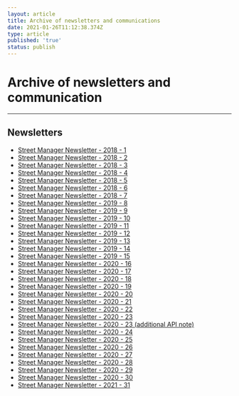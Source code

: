 ```yaml
---
layout: article
title: Archive of newsletters and communications
date: 2021-01-26T11:12:38.374Z
type: article
published: 'true'
status: publish
---
```

<h1 class="govuk-heading-xl">Archive of newsletters and communication</h1>

<hr class="govuk-section-break govuk-section-break--xl govuk-section-break--visible">

<h2 id="documentation" class="govuk-heading-l">Newsletters</h2>

<ul class="govuk-list govuk-list--bullet">
  <li>
    <a class="govuk-link" href="https://departmentfortransport.github.io/street-manager-docs/assets/files/archive/180702_Street%20Manager%20Newsletter%201.pdf">
      Street Manager Newsletter - 2018 - 1
    </a>
  </li>
  <li>
    <a class="govuk-link" href="https://departmentfortransport.github.io/street-manager-docs/assets/files/archive/180724_Street%20Manager%20Newsletter%202.pdf">
      Street Manager Newsletter - 2018 - 2
    </a>
  </li>
  <li>
    <a class="govuk-link" href="https://departmentfortransport.github.io/street-manager-docs/assets/files/archive/180823_Street%20Manager%20Newsletter%203.pdf">
      Street Manager Newsletter - 2018 - 3
    </a>
  </li>
  <li>
    <a class="govuk-link" href="https://departmentfortransport.github.io/street-manager-docs/assets/files/archive/180911_Street%20Manager%20Newsletter%204.pdf">
      Street Manager Newsletter - 2018 - 4
    </a>
  </li>
  <li>
    <a class="govuk-link" href="https://departmentfortransport.github.io/street-manager-docs/assets/files/archive/180927_Street%20Manager%20Newsletter%205.pdf">
      Street Manager Newsletter - 2018 - 5
    </a>
  </li>
  <li>
    <a class="govuk-link" href="https://departmentfortransport.github.io/street-manager-docs/assets/files/archive/181018_Street%20Manager%20Newsletter%206.pdf">
      Street Manager Newsletter - 2018 - 6
    </a>
  </li>
  <li>
    <a class="govuk-link" href="https://departmentfortransport.github.io/street-manager-docs/assets/files/archive/181207_Street%20Manager%20Newsletter%207.pdf">
      Street Manager Newsletter - 2018 - 7
    </a>
  </li>
  <li>
    <a class="govuk-link" href="https://departmentfortransport.github.io/street-manager-docs/assets/files/archive/190117_Street%20Manager%20Newsletter%208.pdf">
      Street Manager Newsletter - 2019 - 8
    </a>
  </li>
  <li>
    <a class="govuk-link" href="https://departmentfortransport.github.io/street-manager-docs/assets/files/archive/190319_Street%20Manager%20Newsletter%209.pdf">
      Street Manager Newsletter - 2019 - 9
    </a>
  </li>
  <li>
    <a class="govuk-link" href="https://departmentfortransport.github.io/street-manager-docs/assets/files/archive/190501_Street%20Manager%20Newsletter%2010.docx">
      Street Manager Newsletter - 2019 - 10
    </a>
  </li>
   <li>
    <a class="govuk-link" href="https://departmentfortransport.github.io/street-manager-docs/assets/files/archive/190610_Street%20Manager%20Newsletter%2011.pdf">
      Street Manager Newsletter - 2019 - 11
    </a>
  </li>
   <li>
    <a class="govuk-link" href="https://departmentfortransport.github.io/street-manager-docs/assets/files/archive/Street%20Manager%20Newsletter%2012.pdf">
      Street Manager Newsletter - 2019 - 12
    </a>
  </li>
   <li>
    <a class="govuk-link" href="https://departmentfortransport.github.io/street-manager-docs/assets/files/archive/Street%20Manager%20Newsletter%2013.pdf">
      Street Manager Newsletter - 2019 - 13
    </a>
  </li>
   <li>
    <a class="govuk-link" href="https://departmentfortransport.github.io/street-manager-docs/assets/files/archive/Street%20Manager%20Newsletter%2014%20(1).pdf">
      Street Manager Newsletter - 2019 - 14
    </a>
  </li>
   <li>
    <a class="govuk-link" href="https://departmentfortransport.github.io/street-manager-docs/assets/files/archive/Street%20Manager%20Newsletter%2015%20December%202019.pdf">
      Street Manager Newsletter - 2019 - 15
    </a>
  </li>
   <li>
    <a class="govuk-link" href="https://departmentfortransport.github.io/street-manager-docs/assets/files/archive/Street-Manager-Newsletter-16-January-2020.pdf">
      Street Manager Newsletter - 2020 - 16
    </a>
  </li>
  <li>
    <a class="govuk-link" href="https://departmentfortransport.github.io/street-manager-docs/assets/files/archive/Street-Manager-Newsletter-17-January-2020.pdf">
      Street Manager Newsletter - 2020 - 17
    </a>
  </li>
  <li>
    <a class="govuk-link" href="https://departmentfortransport.github.io/street-manager-docs/assets/files/archive/Street%20Manager%20Newsletter%2018_10%20February%202020.pdf">
      Street Manager Newsletter - 2020 - 18
    </a>
  </li>
  <li>
    <a class="govuk-link" href="https://departmentfortransport.github.io/street-manager-docs/assets/files/archive/Street-Manager-Newsletter-19-February-2020.pdf">
      Street Manager Newsletter - 2020 - 19
    </a>
  </li>
    <li>
    <a class="govuk-link" href="https://departmentfortransport.github.io/street-manager-docs/assets/files/archive/Street-Manager-Newsletter-13-March-2020.pdf">
      Street Manager Newsletter - 2020 - 20
    </a>
  </li>
  <li>
    <a class="govuk-link" href="https://departmentfortransport.github.io/street-manager-docs/assets/files/archive/Street-Manager-Newsletter-27-March-2020.pdf">
      Street Manager Newsletter - 2020 - 21
    </a>
  </li>
  <li>
    <a class="govuk-link" href="https://departmentfortransport.github.io/street-manager-docs/assets/files/archive/Street-Manager-Newsletter-23-April-2020.pdf">
      Street Manager Newsletter - 2020 - 22
      </a>
  </li>
       <li>
    <a class="govuk-link" href="https://departmentfortransport.github.io/street-manager-docs/assets/files/archive/Street-Manager-Newsletter-05-June-2020.pdf">
      Street Manager Newsletter - 2020 - 23
      </a>
  </li>
   <li>
    <a class="govuk-link" href="https://departmentfortransport.github.io/street-manager-docs/assets/files/archive/API-versioning-note.pdf">
      Street Manager Newsletter - 2020 - 23 (additional API note)
      </a>
  </li>
  <li>
    <a class="govuk-link" href="https://departmentfortransport.github.io/street-manager-docs/assets/files/archive/Newsletter%2024.pdf">
      Street Manager Newsletter - 2020 - 24
      </a>
  </li>
  <li>
    <a class="govuk-link" href="https://departmentfortransport.github.io/street-manager-docs/assets/files/archive/Newsletter%2025.pdf">
      Street Manager Newsletter - 2020 - 25
      </a>
  </li>
  <li>
    <a class="govuk-link" href="https://departmentfortransport.github.io/street-manager-docs/assets/files/archive/Newsletter%2026.pdf">
      Street Manager Newsletter - 2020 - 26
      </a>
  </li>
  <li>
    <a class="govuk-link" href="https://departmentfortransport.github.io/street-manager-docs/assets/files/archive/Newsletter%2027.pdf">
      Street Manager Newsletter - 2020 - 27
      </a>
  </li>
 <li>
    <a class="govuk-link" href="https://departmentfortransport.github.io/street-manager-docs/assets/files/archive/Newsletter%2028.pdf">
      Street Manager Newsletter - 2020 - 28
      </a>
  </li>
<li>
    <a class="govuk-link" href="https://departmentfortransport.github.io/street-manager-docs/assets/files/archive/Newsletter%2029.pdf">
      Street Manager Newsletter - 2020 - 29
      </a>
  </li>
<li>
    <a class="govuk-link" href="https://departmentfortransport.github.io/street-manager-docs/assets/files/archive/Newsletter%2030.pdf">
      Street Manager Newsletter - 2020 - 30
      </a>
  </li>
<li>
    <a class="govuk-link" href="https://departmentfortransport.github.io/street-manager-docs/assets/files/archive/Newsletter%2031-%20Feb%202021.pdf">
      Street Manager Newsletter - 2021 - 31
      </a>
  </li>
